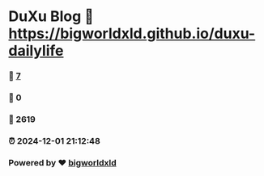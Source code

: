 # DuXu Blog :link: https://bigworldxld.github.io/duxu-dailylife 
### :page_facing_up: [7](https://bigworldxld.github.io/duxu-dailylife/tag.html) 
### :speech_balloon: 0 
### :hibiscus: 2619 
### :alarm_clock: 2024-12-01 21:12:48 
### Powered by :heart: [bigworldxld](https://bigworldxld.github.io/)
